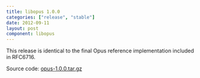 ```yaml
---
title: libopus 1.0.0
categories: ["release", "stable"]
date: 2012-09-11
layout: post
component: libopus
---
```


This release is identical to the final Opus reference implementation included in RFC6716.

Source code: [opus-1.0.0.tar.gz](http://downloads.xiph.org/releases/opus/opus-1.0.0.tar.gz)

